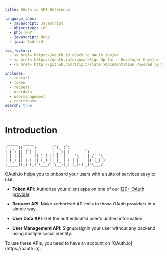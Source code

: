 ```yaml
---
title: OAuth.io API Reference

language_tabs:
  - javascript: Javascript
  - objectivec: iOS
  - php: PHP
  - javascript: Node
  - java: Android

toc_footers:
  - <a href='https://oauth.io'>Back to OAuth.io</a>
  - <a href='https://oauth.io/signup'>Sign Up for a Developer Key</a>
  - <a href='http://github.com/tripit/slate'>Documentation Powered by Slate</a>

includes:
  - install
  - token
  - request
  - userdata
  - usermanagement
  - contribute
search: true
---
```


# Introduction

<div class="code-block"><pre><code class="highlight plaintext"> _____  _____         _    _                
(  _  )(  _  )       ( )_ ( )       _       
| ( ) || (_) | _   _ | ,_)| |__    (_)   _  
| | | ||  _  |( ) ( )| |  |  _ `\  | | /'_`\
| (_) || | | || (_) || |_ | | | |  | |( (_) )
(_____)(_) (_)`\___/'`\__)(_) (_)()(_)`\___/
</code></pre></div>

OAuth.io helps you to onboard your users with a suite of services easy to use.

- **Token API**: Authorize your client apps on one of our [120+ OAuth provider](https://oauth.io/providers).

- **Request API**: Make authorized API calls to those OAuth providers in a simple way.

- **User Data API**: Get the authenticated user's unified information.

- **User Management API**: Signup/signin your user without any backend using multiple social identity.

<aside class="success">To use these APIs, you need to have an account on [OAuth.io](https://oauth.io).</aside>


